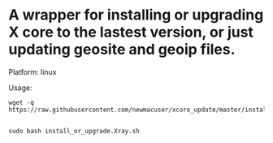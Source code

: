 # A wrapper for installing or upgrading X core to the lastest version, or just updating geosite and geoip files.

Platform: linux

Usage:

    wget -q https://raw.githubusercontent.com/newmacuser/xcore_update/master/install_or_upgrade.Xray.sh
    
    
    sudo bash install_or_upgrade.Xray.sh
